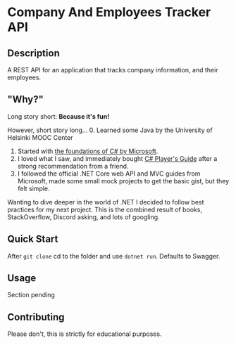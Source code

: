 # Company And Employees Tracker API

## Description
A REST API for an application that tracks company information, and their employees.

## "Why?"
Long story short: **Because it's fun!**

However, short story long...
0. Learned some Java by the University of Helsinki MOOC Center 
1. Started with [the foundations of C# by Microsoft](https://www.freecodecamp.org/learn/foundational-c-sharp-with-microsoft/). 
2. I loved what I saw, and immediately bought [C# Player's Guide](https://csharpplayersguide.com/) after a strong recommendation from a friend.
3. I followed the official .NET Core web API and MVC guides from Microsoft, made some small mock projects to get the basic gist, but they felt simple.

Wanting to dive deeper in the world of .NET I decided to follow best practices for my next project.
This is the combined result of books, StackOverflow, Discord asking, and lots of googling. 



## Quick Start
After `git clone` cd to the folder and use `dotnet run`.
Defaults to Swagger.

## Usage
Section pending

## Contributing
Please don't, this is strictly for educational purposes.
